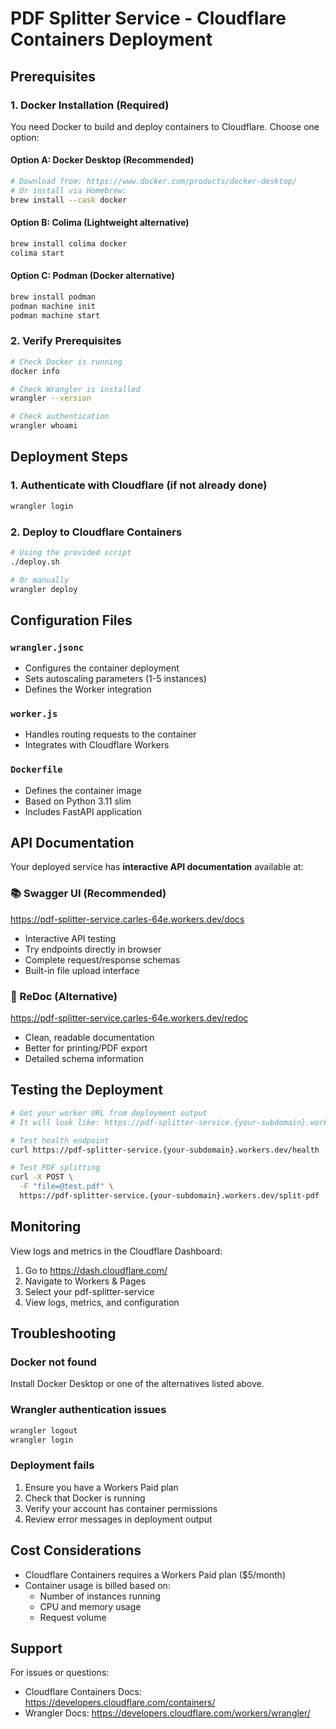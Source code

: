 # PDF Splitter Service - Cloudflare Containers Deployment

## Prerequisites

### 1. Docker Installation (Required)
You need Docker to build and deploy containers to Cloudflare. Choose one option:

#### Option A: Docker Desktop (Recommended)
```bash
# Download from: https://www.docker.com/products/docker-desktop/
# Or install via Homebrew:
brew install --cask docker
```

#### Option B: Colima (Lightweight alternative)
```bash
brew install colima docker
colima start
```

#### Option C: Podman (Docker alternative)
```bash
brew install podman
podman machine init
podman machine start
```

### 2. Verify Prerequisites
```bash
# Check Docker is running
docker info

# Check Wrangler is installed
wrangler --version

# Check authentication
wrangler whoami
```

## Deployment Steps

### 1. Authenticate with Cloudflare (if not already done)
```bash
wrangler login
```

### 2. Deploy to Cloudflare Containers
```bash
# Using the provided script
./deploy.sh

# Or manually
wrangler deploy
```

## Configuration Files

### `wrangler.jsonc`
- Configures the container deployment
- Sets autoscaling parameters (1-5 instances)
- Defines the Worker integration

### `worker.js`
- Handles routing requests to the container
- Integrates with Cloudflare Workers

### `Dockerfile`
- Defines the container image
- Based on Python 3.11 slim
- Includes FastAPI application

## API Documentation

Your deployed service has **interactive API documentation** available at:

### 📚 Swagger UI (Recommended)
https://pdf-splitter-service.carles-64e.workers.dev/docs

- Interactive API testing
- Try endpoints directly in browser
- Complete request/response schemas
- Built-in file upload interface

### 📖 ReDoc (Alternative)
https://pdf-splitter-service.carles-64e.workers.dev/redoc

- Clean, readable documentation
- Better for printing/PDF export
- Detailed schema information

## Testing the Deployment

```bash
# Get your worker URL from deployment output
# It will look like: https://pdf-splitter-service.{your-subdomain}.workers.dev

# Test health endpoint
curl https://pdf-splitter-service.{your-subdomain}.workers.dev/health

# Test PDF splitting
curl -X POST \
  -F "file=@test.pdf" \
  https://pdf-splitter-service.{your-subdomain}.workers.dev/split-pdf
```

## Monitoring

View logs and metrics in the Cloudflare Dashboard:
1. Go to https://dash.cloudflare.com/
2. Navigate to Workers & Pages
3. Select your pdf-splitter-service
4. View logs, metrics, and configuration

## Troubleshooting

### Docker not found
Install Docker Desktop or one of the alternatives listed above.

### Wrangler authentication issues
```bash
wrangler logout
wrangler login
```

### Deployment fails
1. Ensure you have a Workers Paid plan
2. Check that Docker is running
3. Verify your account has container permissions
4. Review error messages in deployment output

## Cost Considerations

- Cloudflare Containers requires a Workers Paid plan ($5/month)
- Container usage is billed based on:
  - Number of instances running
  - CPU and memory usage
  - Request volume

## Support

For issues or questions:
- Cloudflare Containers Docs: https://developers.cloudflare.com/containers/
- Wrangler Docs: https://developers.cloudflare.com/workers/wrangler/